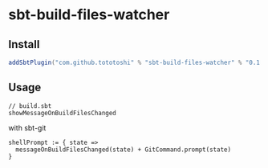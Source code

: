 # sbt-build-files-watcher

## Install

```scala
addSbtPlugin("com.github.tototoshi" % "sbt-build-files-watcher" % "0.1.1")
```

## Usage

```
// build.sbt
showMessageOnBuildFilesChanged
```

with sbt-git
```
shellPrompt := { state =>
  messageOnBuildFilesChanged(state) + GitCommand.prompt(state)
}
```
